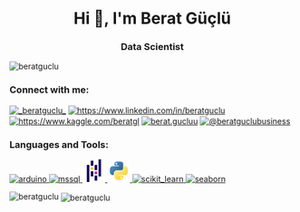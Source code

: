 <h1 align="center">Hi 👋, I'm Berat Güçlü</h1>
<h3 align="center">Data Scientist</h3>

<p align="left"> <img src="https://komarev.com/ghpvc/?username=beratguclu&label=Profile%20views&color=0e75b6&style=flat" alt="beratguclu" /> </p>

<h3 align="left">Connect with me:</h3>
<p align="left">
<a href="https://twitter.com/_beratguclu_" target="blank"><img align="center" src="https://raw.githubusercontent.com/rahuldkjain/github-profile-readme-generator/master/src/images/icons/Social/twitter.svg" alt="_beratguclu_" height="30" width="40" /></a>
<a href="https://linkedin.com/in/https://www.linkedin.com/in/beratguclu" target="blank"><img align="center" src="https://raw.githubusercontent.com/rahuldkjain/github-profile-readme-generator/master/src/images/icons/Social/linked-in-alt.svg" alt="https://www.linkedin.com/in/beratguclu" height="30" width="40" /></a>
<a href="https://kaggle.com/https://www.kaggle.com/beratgl" target="blank"><img align="center" src="https://raw.githubusercontent.com/rahuldkjain/github-profile-readme-generator/master/src/images/icons/Social/kaggle.svg" alt="https://www.kaggle.com/beratgl" height="30" width="40" /></a>
<a href="https://instagram.com/berat.gucluu" target="blank"><img align="center" src="https://raw.githubusercontent.com/rahuldkjain/github-profile-readme-generator/master/src/images/icons/Social/instagram.svg" alt="berat.gucluu" height="30" width="40" /></a>
<a href="https://medium.com/@beratguclubusiness" target="blank"><img align="center" src="https://raw.githubusercontent.com/rahuldkjain/github-profile-readme-generator/master/src/images/icons/Social/medium.svg" alt="@beratguclubusiness" height="30" width="40" /></a>
</p>

<h3 align="left">Languages and Tools:</h3>
<p align="left"> <a href="https://www.arduino.cc/" target="_blank" rel="noreferrer"> <img src="https://cdn.worldvectorlogo.com/logos/arduino-1.svg" alt="arduino" width="40" height="40"/> </a> <a href="https://www.microsoft.com/en-us/sql-server" target="_blank" rel="noreferrer"> <img src="https://www.svgrepo.com/show/303229/microsoft-sql-server-logo.svg" alt="mssql" width="40" height="40"/> </a> <a href="https://pandas.pydata.org/" target="_blank" rel="noreferrer"> <img src="https://raw.githubusercontent.com/devicons/devicon/2ae2a900d2f041da66e950e4d48052658d850630/icons/pandas/pandas-original.svg" alt="pandas" width="40" height="40"/> </a> <a href="https://www.python.org" target="_blank" rel="noreferrer"> <img src="https://raw.githubusercontent.com/devicons/devicon/master/icons/python/python-original.svg" alt="python" width="40" height="40"/> </a> <a href="https://scikit-learn.org/" target="_blank" rel="noreferrer"> <img src="https://upload.wikimedia.org/wikipedia/commons/0/05/Scikit_learn_logo_small.svg" alt="scikit_learn" width="40" height="40"/> </a> <a href="https://seaborn.pydata.org/" target="_blank" rel="noreferrer"> <img src="https://seaborn.pydata.org/_images/logo-mark-lightbg.svg" alt="seaborn" width="40" height="40"/> </a> </p>

<p><img align="left" src="https://github-readme-stats.vercel.app/api/top-langs?username=beratguclu&show_icons=true&locale=en&layout=compact" alt="beratguclu" /></p>

<p>&nbsp;<img align="center" src="https://github-readme-stats.vercel.app/api?username=beratguclu&show_icons=true&locale=en" alt="beratguclu" /></p>
